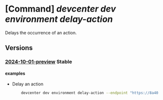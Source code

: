 # [Command] _devcenter dev environment delay-action_

Delays the occurrence of an action.

## Versions

### [2024-10-01-preview](/Resources/data-plane/microsoft.devcenter/L3Byb2plY3RzL3t9L3VzZXJzL3t9L2Vudmlyb25tZW50cy97fS9hY3Rpb25zL3t9OmRlbGF5/2024-10-01-preview.xml) **Stable**

<!-- data-plane:microsoft.devcenter /projects/{}/users/{}/environments/{}/actions/{}:delay 2024-10-01-preview -->

#### examples

- Delay an action
    ```bash
        devcenter dev environment delay-action --endpoint "https://8a40af38-3b4c-4672-a6a4-5e964b1870ed-contosodevcenter.centralus.devcenter.azure.com/" --name "mydevenv" --project-name "DevProject" --user-id "00000000-0000-0000-0000-000000000000" --action-name "myEnv-Delete" --delay-time "04:30"
    ```
